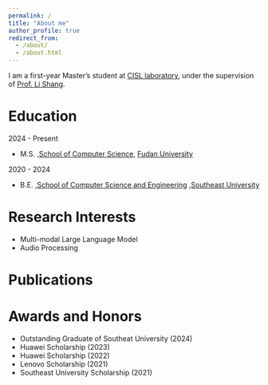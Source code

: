 ```yaml
---
permalink: /
title: "About me"
author_profile: true
redirect_from: 
  - /about/
  - /about.html
---
```


I am a first-year Master’s student at [CISL laboratory](https://cscw.fudan.edu.cn/), under the supervision of [Prof. Li Shang](https://cscw.fudan.edu.cn/lishang/).

Education
======

2024 - Present  
* M.S. ,[School of Computer Science](https://cs.fudan.edu.cn/), [Fudan University](https://www.fudan.edu.cn/)


2020 - 2024  
* B.E. ,[School of Computer Science and Engineering](https://cse.seu.edu.cn/) ,[Southeast University](https://www.seu.edu.cn/)




Research Interests
======
<ul>
<li>Multi-modal Large Language Model</li>
<li>Audio Processing</li>
</ul>

Publications
======


Awards and Honors
======

* Outstanding Graduate of Southeat University (2024)
* Huawei Scholarship (2023)
* Huawei Scholarship (2022)  
* Lenovo Scholarship (2021)
* Southeast University Scholarship (2021)


